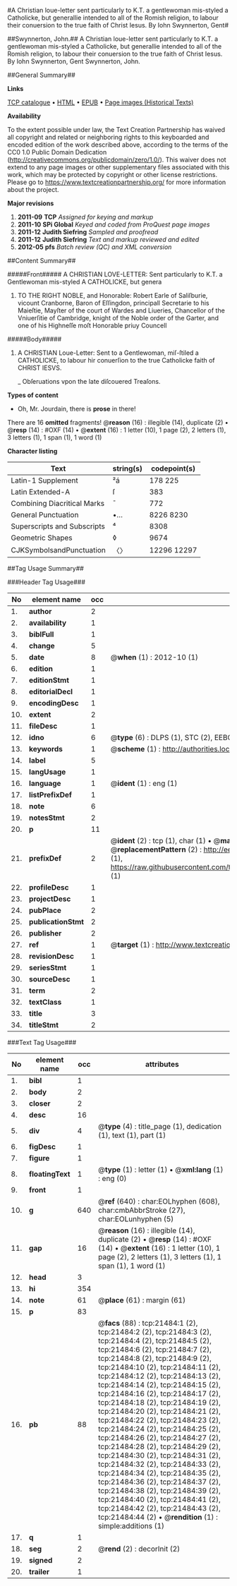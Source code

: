 #A Christian loue-letter sent particularly to K.T. a gentlewoman mis-styled a Catholicke, but generallie intended to all of the Romish religion, to labour their conuersion to the true faith of Christ Iesus. By Iohn Swynnerton, Gent#

##Swynnerton, John.##
A Christian loue-letter sent particularly to K.T. a gentlewoman mis-styled a Catholicke, but generallie intended to all of the Romish religion, to labour their conuersion to the true faith of Christ Iesus. By Iohn Swynnerton, Gent
Swynnerton, John.

##General Summary##

**Links**

[TCP catalogue](http://www.ota.ox.ac.uk/tcp/)  • 
[HTML](http://tei.it.ox.ac.uk/tcp/Texts-HTML/free/A13/A13261.html)  • 
[EPUB](http://tei.it.ox.ac.uk/tcp/Texts-EPUB/free/A13/A13261.epub) • 
[Page images (Historical Texts)](https://historicaltexts.jisc.ac.uk/eebo-99855971e)

**Availability**

To the extent possible under law, the Text Creation Partnership has waived all copyright and related or neighboring rights to this keyboarded and encoded edition of the work described above, according to the terms of the CC0 1.0 Public Domain Dedication (http://creativecommons.org/publicdomain/zero/1.0/). This waiver does not extend to any page images or other supplementary files associated with this work, which may be protected by copyright or other license restrictions. Please go to https://www.textcreationpartnership.org/ for more information about the project.

**Major revisions**

1. __2011-09__ __TCP__ *Assigned for keying and markup*
1. __2011-10__ __SPi Global__ *Keyed and coded from ProQuest page images*
1. __2011-12__ __Judith Siefring__ *Sampled and proofread*
1. __2011-12__ __Judith Siefring__ *Text and markup reviewed and edited*
1. __2012-05__ __pfs__ *Batch review (QC) and XML conversion*

##Content Summary##

#####Front#####
A CHRISTIAN LOVE-LETTER: Sent particularly to K.T. a Gentlewoman mis-styled A CATHOLICKE, but genera
1. TO THE RIGHT NOBLE, and Honorable: Robert Earle of Saliſburie, vicount Cranborne, Baron of Eſſingdon, principall Secretarie to his Maieſtie, Mayſter of the court of Wardes and Liueries, Chancellor of the Vniuerſitie of Cambridge, knight of the Noble order of the Garter, and one of his Highneſſe moſt Honorable priuy Councell

#####Body#####

1. A CHRISTIAN Loue-Letter: Sent to a Gentlewoman, miſ-ſtiled a CATHOLICKE, to labour hir conuerſion to the true Catholicke faith of CHRIST IESVS.

    _ Obſeruations vpon the late diſcouered Treaſons.

**Types of content**

  * Oh, Mr. Jourdain, there is **prose** in there!

There are 16 **omitted** fragments! 
 @__reason__ (16) : illegible (14), duplicate (2)  •  @__resp__ (14) : #OXF (14)  •  @__extent__ (16) : 1 letter (10), 1 page (2), 2 letters (1), 3 letters (1), 1 span (1), 1 word (1)

**Character listing**


|Text|string(s)|codepoint(s)|
|---|---|---|
|Latin-1 Supplement|²á|178 225|
|Latin Extended-A|ſ|383|
|Combining             Diacritical Marks|̄|772|
|General Punctuation|•…|8226 8230|
|Superscripts             and Subscripts|⁴|8308|
|Geometric Shapes|◊|9674|
|CJKSymbolsandPunctuation|〈〉|12296 12297|

##Tag Usage Summary##

###Header Tag Usage###

|No|element name|occ|attributes|
|---|---|---|---|
|1.|__author__|2||
|2.|__availability__|1||
|3.|__biblFull__|1||
|4.|__change__|5||
|5.|__date__|8| @__when__ (1) : 2012-10 (1)|
|6.|__edition__|1||
|7.|__editionStmt__|1||
|8.|__editorialDecl__|1||
|9.|__encodingDesc__|1||
|10.|__extent__|2||
|11.|__fileDesc__|1||
|12.|__idno__|6| @__type__ (6) : DLPS (1), STC (2), EEBO-CITATION (1), PROQUEST (1), VID (1)|
|13.|__keywords__|1| @__scheme__ (1) : http://authorities.loc.gov/ (1)|
|14.|__label__|5||
|15.|__langUsage__|1||
|16.|__language__|1| @__ident__ (1) : eng (1)|
|17.|__listPrefixDef__|1||
|18.|__note__|6||
|19.|__notesStmt__|2||
|20.|__p__|11||
|21.|__prefixDef__|2| @__ident__ (2) : tcp (1), char (1)  •  @__matchPattern__ (2) : ([0-9\-]+):([0-9IVX]+) (1), (.+) (1)  •  @__replacementPattern__ (2) : http://eebo.chadwyck.com/downloadtiff?vid=$1&page=$2 (1), https://raw.githubusercontent.com/textcreationpartnership/Texts/master/tcpchars.xml#$1 (1)|
|22.|__profileDesc__|1||
|23.|__projectDesc__|1||
|24.|__pubPlace__|2||
|25.|__publicationStmt__|2||
|26.|__publisher__|2||
|27.|__ref__|1| @__target__ (1) : http://www.textcreationpartnership.org/docs/. (1)|
|28.|__revisionDesc__|1||
|29.|__seriesStmt__|1||
|30.|__sourceDesc__|1||
|31.|__term__|2||
|32.|__textClass__|1||
|33.|__title__|3||
|34.|__titleStmt__|2||


###Text Tag Usage###

|No|element name|occ|attributes|
|---|---|---|---|
|1.|__bibl__|1||
|2.|__body__|2||
|3.|__closer__|2||
|4.|__desc__|16||
|5.|__div__|4| @__type__ (4) : title_page (1), dedication (1), text (1), part (1)|
|6.|__figDesc__|1||
|7.|__figure__|1||
|8.|__floatingText__|1| @__type__ (1) : letter (1)  •  @__xml:lang__ (1) : eng (0)|
|9.|__front__|1||
|10.|__g__|640| @__ref__ (640) : char:EOLhyphen (608), char:cmbAbbrStroke (27), char:EOLunhyphen (5)|
|11.|__gap__|16| @__reason__ (16) : illegible (14), duplicate (2)  •  @__resp__ (14) : #OXF (14)  •  @__extent__ (16) : 1 letter (10), 1 page (2), 2 letters (1), 3 letters (1), 1 span (1), 1 word (1)|
|12.|__head__|3||
|13.|__hi__|354||
|14.|__note__|61| @__place__ (61) : margin (61)|
|15.|__p__|83||
|16.|__pb__|88| @__facs__ (88) : tcp:21484:1 (2), tcp:21484:2 (2), tcp:21484:3 (2), tcp:21484:4 (2), tcp:21484:5 (2), tcp:21484:6 (2), tcp:21484:7 (2), tcp:21484:8 (2), tcp:21484:9 (2), tcp:21484:10 (2), tcp:21484:11 (2), tcp:21484:12 (2), tcp:21484:13 (2), tcp:21484:14 (2), tcp:21484:15 (2), tcp:21484:16 (2), tcp:21484:17 (2), tcp:21484:18 (2), tcp:21484:19 (2), tcp:21484:20 (2), tcp:21484:21 (2), tcp:21484:22 (2), tcp:21484:23 (2), tcp:21484:24 (2), tcp:21484:25 (2), tcp:21484:26 (2), tcp:21484:27 (2), tcp:21484:28 (2), tcp:21484:29 (2), tcp:21484:30 (2), tcp:21484:31 (2), tcp:21484:32 (2), tcp:21484:33 (2), tcp:21484:34 (2), tcp:21484:35 (2), tcp:21484:36 (2), tcp:21484:37 (2), tcp:21484:38 (2), tcp:21484:39 (2), tcp:21484:40 (2), tcp:21484:41 (2), tcp:21484:42 (2), tcp:21484:43 (2), tcp:21484:44 (2)  •  @__rendition__ (1) : simple:additions (1)|
|17.|__q__|1||
|18.|__seg__|2| @__rend__ (2) : decorInit (2)|
|19.|__signed__|2||
|20.|__trailer__|1||
